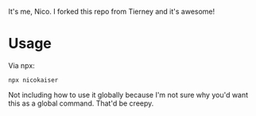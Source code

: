 It's me, Nico. I forked this repo from Tierney and it's awesome!

# Usage
Via npx:
```
npx nicokaiser
```

Not including how to use it globally because I'm not sure why you'd want this as a global command. That'd be creepy.
